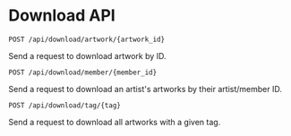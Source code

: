 # Download API

`POST /api/download/artwork/{artwork_id}`

Send a request to download artwork by ID.

`POST /api/download/member/{member_id}`

Send a request to download an artist's artworks by their artist/member ID.

`POST /api/download/tag/{tag}`

Send a request to download all artworks with a given tag.